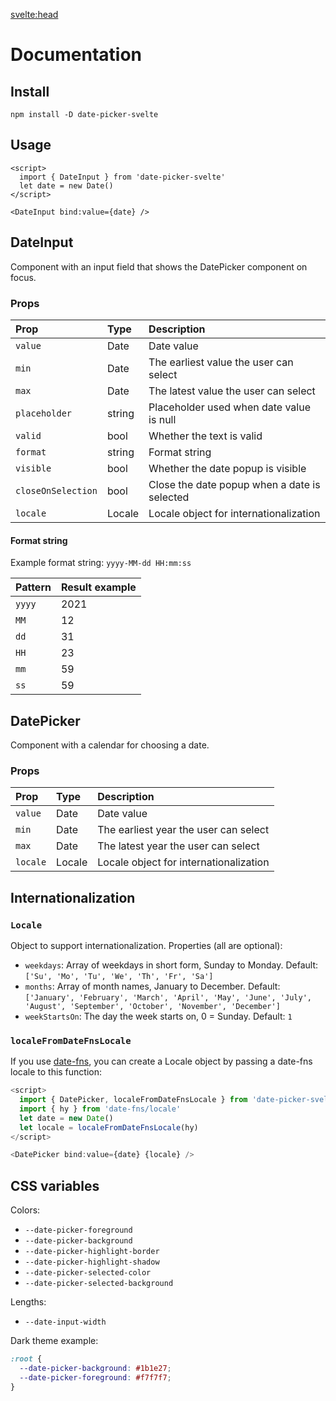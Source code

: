 <svelte:head>
  <title>Docs • Date Picker Svelte</title>
</svelte:head>

# Documentation

## Install
```
npm install -D date-picker-svelte
```

## Usage

```svelte
<script>
  import { DateInput } from 'date-picker-svelte'
  let date = new Date()
</script>

<DateInput bind:value={date} />
```

## DateInput

Component with an input field that shows the DatePicker component on focus.

### Props

| Prop                  | Type   | Description                                                                 |
|:----------------------|:-------|:----------------------------------------------------------------------------|
| `value`               | Date   | Date value                                                                  |
| `min`                 | Date   | The earliest value the user can select                                      |
| `max`                 | Date   | The latest value the user can select                                        |
| `placeholder`         | string | Placeholder used when date value is null                                    |
| `valid`               | bool   | Whether the text is valid                                                   |
| `format`              | string | Format string                                                               |
| `visible`             | bool   | Whether the date popup is visible                                           |
| `closeOnSelection`    | bool   | Close the date popup when a date is selected                                |
| `locale`              | Locale | Locale object for internationalization                                      |

#### Format string

Example format string: `yyyy-MM-dd HH:mm:ss`

| Pattern | Result example |
| :------ | :------------- |
| `yyyy`  | 2021           |
| `MM`    | 12             |
| `dd`    | 31             |
| `HH`    | 23             |
| `mm`    | 59             |
| `ss`    | 59             |

## DatePicker

Component with a calendar for choosing a date.

### Props

| Prop                 | Type   | Description                            |
|:---------------------| :----- | :------------------------------------- |
| `value`              | Date   | Date value                             |
| `min`                | Date   | The earliest year the user can select  |
| `max`                | Date   | The latest year the user can select    |
| `locale`             | Locale | Locale object for internationalization |

## Internationalization

### `Locale`

Object to support internationalization. Properties (all are optional):

- `weekdays`: Array of weekdays in short form, Sunday to Monday. Default: `['Su', 'Mo', 'Tu', 'We', 'Th', 'Fr', 'Sa']`
- `months`: Array of month names, January to December. Default: `['January', 'February', 'March', 'April', 'May', 'June', 'July', 'August', 'September', 'October', 'November', 'December']`
- `weekStartsOn`: The day the week starts on, 0 = Sunday. Default: `1`

### `localeFromDateFnsLocale`

If you use [date-fns](https://date-fns.org/), you can create a Locale object by passing a date-fns locale to this function:

```js
<script>
  import { DatePicker, localeFromDateFnsLocale } from 'date-picker-svelte'
  import { hy } from 'date-fns/locale'
  let date = new Date()
  let locale = localeFromDateFnsLocale(hy)
</script>

<DatePicker bind:value={date} {locale} />
```

## CSS variables

Colors:

- `--date-picker-foreground`
- `--date-picker-background`
- `--date-picker-highlight-border`
- `--date-picker-highlight-shadow`
- `--date-picker-selected-color`
- `--date-picker-selected-background`

Lengths:

- `--date-input-width`

Dark theme example:

```css
:root {
  --date-picker-background: #1b1e27;
  --date-picker-foreground: #f7f7f7;
}
```
